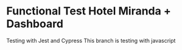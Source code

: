 # Functional Test Hotel Miranda + Dashboard

Testing with Jest and Cypress
This branch is testing with javascript
